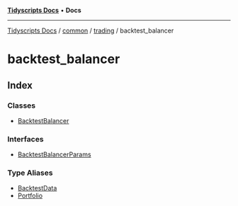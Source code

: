 [**Tidyscripts Docs**](../../../../../../README.md) • **Docs**

***

[Tidyscripts Docs](../../../../../../globals.md) / [common](../../../../README.md) / [trading](../../README.md) / backtest\_balancer

# backtest\_balancer

## Index

### Classes

- [BacktestBalancer](classes/BacktestBalancer.md)

### Interfaces

- [BacktestBalancerParams](interfaces/BacktestBalancerParams.md)

### Type Aliases

- [BacktestData](type-aliases/BacktestData.md)
- [Portfolio](type-aliases/Portfolio.md)
